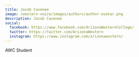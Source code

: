 ```yaml
---
title: Jacob Cavenee 
image: /western-voice/images/authors/author-avatar.png
description: Jacob Cavenee 
social:
  facebook: https://www.facebook.com/ArizonaWesternCollege/
  twitter: https://twitter.com/ArizonaWestern
  instagram: https://www.instagram.com/arizonawestern/
---
```


AWC Student